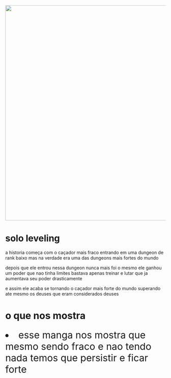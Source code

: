 <!DOCTYPE html>
<html lang="pt-br">
<head>
    <meta charset="UFT-8">
    <title>solo leveling</title>
    <link rel="stylesheet" href="style.css">
</head>
</body>
<div class="container">
    <img src=![sololeveling](https://github.com/kurosaki2007/html/assets/137503980/2c9f1e65-eeec-406f-ad26-7f9b3756496e)
"sololeveling.jpg" width="1370" height="677" />
</div>
    <h1>solo leveling</h1>
    <p>a historia começa com o caçador mais fraco entrando em uma dungeon de rank baixo mas na verdade era uma das dungeons mais fortes do mundo</p>
    <p>depois que ele entrou nessa dungeon nunca mais foi o mesmo ele ganhou um poder que nao tinha limites bastava apenas treinar e lutar que ja aumentava seu poder drasticamente</p> 
    <p>e assim ele acaba se tornando o caçador mais forte do mundo superando ate mesmo os deuses que eram considerados deuses</p>
    
<h2 style="font-size: 30px">o que nos mostra</h2>
    </ul>
        <li style="font-size: 30px">esse manga nos mostra que mesmo sendo fraco e nao tendo nada temos que persistir e ficar forte</li>
    </ul>
</body>
</html>
